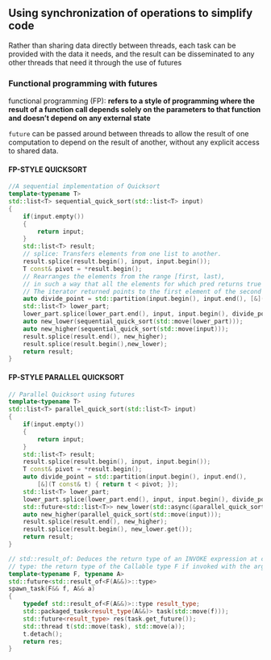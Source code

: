 ## Using synchronization of operations to simplify code

Rather than sharing data directly between threads, each task can be provided with the data it needs, and the result can be disseminated to any other threads that need it through the use of futures

### Functional programming with futures

functional programming (FP): **refers to a style of programming where the result of a function call depends solely on the parameters to that function and doesn’t depend on any external state**

`future` can be passed around between threads to allow the result of one computation to depend on the result of another, without any explicit access to shared data.

#### FP-STYLE QUICKSORT

```c++
//A sequential implementation of Quicksort
template<typename T>
std::list<T> sequential_quick_sort(std::list<T> input)
{
    if(input.empty())
    {
        return input;
    }
    std::list<T> result;
    // splice: Transfers elements from one list to another.
    result.splice(result.begin(), input, input.begin());
    T const& pivot = *result.begin();
    // Rearranges the elements from the range [first, last),
    // in such a way that all the elements for which pred returns true precede all those for which it returns false.
    // The iterator returned points to the first element of the second group.
    auto divide_point = std::partition(input.begin(), input.end(), [&](T const& t){ return t < pivot; });
    std::list<T> lower_part;
    lower_part.splice(lower_part.end(), input, input.begin(), divide_point);
    auto new_lower(sequential_quick_sort(std::move(lower_part)));
    auto new_higher(sequential_quick_sort(std::move(input)));
    result.splice(result.end(), new_higher);
    result.splice(result.begin(),new_lower);
    return result;
}
```

#### FP-STYLE PARALLEL QUICKSORT

```c++
// Parallel Quicksort using futures
template<typename T>
std::list<T> parallel_quick_sort(std::list<T> input)
{
    if(input.empty())
    {
        return input;
    }
    std::list<T> result;
    result.splice(result.begin(), input, input.begin());
    T const& pivot = *result.begin();
    auto divide_point = std::partition(input.begin(), input.end(),
        [&](T const& t) { return t < pivot; });
    std::list<T> lower_part;
    lower_part.splice(lower_part.end(), input, input.begin(), divide_point);
    std::future<std::list<T>> new_lower(std::async(&parallel_quick_sort<T>, std::move(lower_part)));
    auto new_higher(parallel_quick_sort(std::move(input)));
    result.splice(result.end(), new_higher);
    result.splice(result.begin(), new_lower.get());
    return result;
}
```

```c++
// std::result_of: Deduces the return type of an INVOKE expression at compile time
// type: the return type of the Callable type F if invoked with the arguments A
template<typename F, typename A>
std::future<std::result_of<F(A&&)>::type>
spawn_task(F&& f, A&& a)
{
    typedef std::result_of<F(A&&)>::type result_type;
    std::packaged_task<result_type(A&&)> task(std::move(f)));
    std::future<result_type> res(task.get_future());
    std::thread t(std::move(task), std::move(a));
    t.detach();
    return res;
}
```